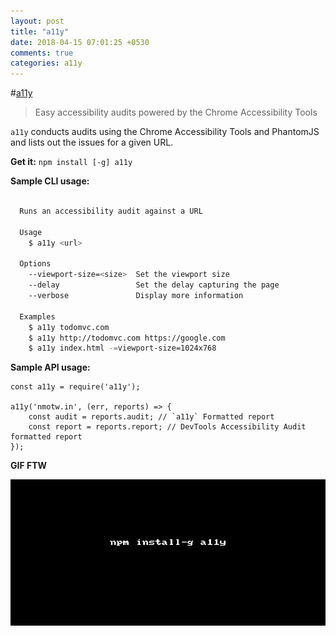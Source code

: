 ```yaml
---
layout: post
title: "a11y"
date: 2018-04-15 07:01:25 +0530
comments: true
categories: a11y
---
```


#[a11y](https://www.npmjs.com/package/a11y)
> Easy accessibility audits powered by the Chrome Accessibility Tools

`a11y` conducts audits using the Chrome Accessibility Tools and PhantomJS and lists out the issues for a given URL.

__Get it:__ `npm install [-g] a11y`

__Sample CLI usage:__

```sh

  Runs an accessibility audit against a URL

  Usage
    $ a11y <url>

  Options
    --viewport-size=<size>  Set the viewport size
    --delay                 Set the delay capturing the page
    --verbose               Display more information

  Examples
    $ a11y todomvc.com
    $ a11y http://todomvc.com https://google.com
    $ a11y index.html -=viewport-size=1024x768
```

__Sample API usage:__

```
const a11y = require('a11y');

a11y('nmotw.in', (err, reports) => {
    const audit = reports.audit; // `a11y` Formatted report
    const report = reports.report; // DevTools Accessibility Audit formatted report
});
```

__GIF FTW__

![a11y.gif](/images/a11y/a11y.gif)
